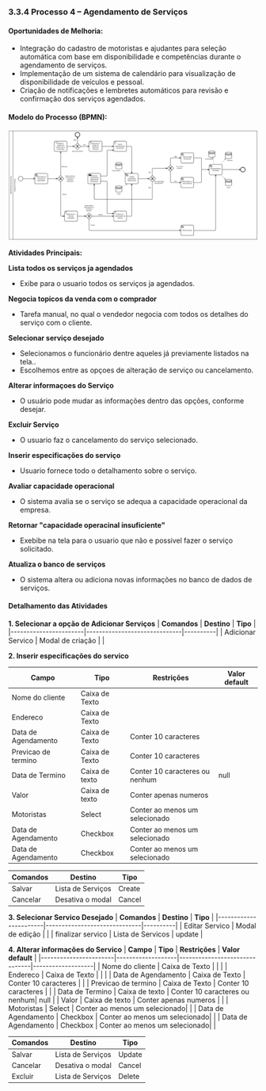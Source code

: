 ### 3.3.4 Processo 4 – Agendamento de Serviços

#### Oportunidades de Melhoria:
- Integração do cadastro de motoristas e ajudantes para seleção automática com base em disponibilidade e competências durante o agendamento de serviços.
- Implementação de um sistema de calendário para visualização de disponibilidade de veículos e pessoal.
- Criação de notificações e lembretes automáticos para revisão e confirmação dos serviços agendados.

#### Modelo do Processo (BPMN):
![Modelo BPMN do Processo 4](../images/processo_4.svg "Modelo BPMN do Processo 4.")

**Atividades Principais:**

**Lista todos os serviços ja agendados**
- Exibe para o usuario todos os serviços ja agendados.

**Negocia topicos da venda com o comprador**
- Tarefa manual, no qual o vendedor negocia com todos os detalhes do serviço com o cliente.

**Selecionar serviço desejado**
- Selecionamos o funcionário dentre aqueles já previamente listados na tela..
- Escolhemos entre as opçoes de alteração de serviço ou cancelamento.

**Alterar informaçoes do Serviço**
- O usuário pode mudar as informações dentro das opções, conforme desejar.

**Excluir Serviço**
- O usuario faz o cancelamento do serviço selecionado.

**Inserir especificações do serviço**
- Usuario fornece todo o detalhamento sobre o serviço.

**Avaliar capacidade operacional**
- O sistema avalia se o serviço se adequa a capacidade operacional da empresa.

**Retornar "capacidade operacinal insuficiente"**
- Exebibe na tela para o usuario que não e possivel fazer o serviço solicitado.

**Atualiza o banco de serviços**
- O sistema altera ou adiciona novas informações no banco de dados de serviços.


#### Detalhamento das Atividades

**1. Selecionar a opção de Adicionar Serviços**
| **Comandos**          | **Destino**                  | **Tipo** |
|-----------------------|------------------------------|----------|
| Adicionar Servico     | Modal de criação             |          |


**2. Inserir especificações do servico**

| **Campo**             | **Tipo**          | **Restrições**                | **Valor default** |
|-----------------------|-------------------|-------------------------------|-------------------|
| Nome do cliente       | Caixa de Texto    |                               |                   |
| Endereco              | Caixa de Texto    |                               |                   |
| Data de Agendamento   | Caixa de Texto    | Conter 10 caracteres          |                   |
| Previcao de termino   | Caixa de Texto    | Conter 10 caracteres          |                   |
| Data de Termino       | Caixa de texto    | Conter 10 caracteres ou nenhum| null              |
| Valor                 | Caixa de texto    | Conter apenas numeros         |                   |
| Motoristas            | Select            | Conter ao menos um selecionado|                   |
| Data de Agendamento   | Checkbox          | Conter ao menos um selecionado|                   |
| Data de Agendamento   | Checkbox          | Conter ao menos um selecionado|                   |

| **Comandos**          | **Destino**                  | **Tipo** |
|-----------------------|------------------------------|----------|
| Salvar                | Lista de Serviços            | Create   |
| Cancelar              | Desativa o modal             | Cancel   |

**3. Selecionar Servico Desejado**
| **Comandos**          | **Destino**                  | **Tipo** |
|-----------------------|------------------------------|----------|
| Editar Servico        | Modal de edição              |          |
| finalizar servico     | Lista de Servicos            | update   |

**4. Alterar informações do Servico**
| **Campo**             | **Tipo**          | **Restrições**                | **Valor default** |
|-----------------------|-------------------|-------------------------------|-------------------|
| Nome do cliente       | Caixa de Texto    |                               |                   |
| Endereco              | Caixa de Texto    |                               |                   |
| Data de Agendamento   | Caixa de Texto    | Conter 10 caracteres          |                   |
| Previcao de termino   | Caixa de Texto    | Conter 10 caracteres          |                   |
| Data de Termino       | Caixa de texto    | Conter 10 caracteres ou nenhum| null              |
| Valor                 | Caixa de texto    | Conter apenas numeros         |                   |
| Motoristas            | Select            | Conter ao menos um selecionado|                   |
| Data de Agendamento   | Checkbox          | Conter ao menos um selecionado|                   |
| Data de Agendamento   | Checkbox          | Conter ao menos um selecionado|                   |

| **Comandos**          | **Destino**                  | **Tipo** |
|-----------------------|------------------------------|----------|
| Salvar                | Lista de Serviços            | Update   |
| Cancelar              | Desativa o modal             | Cancel   |
| Excluir               | Lista de Serviços            | Delete   |

